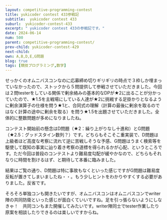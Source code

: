 ```yaml
---
layout: competitive-programming-contest
title: yukicoder contest 433参戦記
subtitle:  yukicoder contest 433
suburl:  yukicoder-contest-433
excerpt: " yukicoder contest 433の参戦記です。"
date: 2024-06-14
num: 500
parent: competitive-programming-contest/
prev-child: yukicoder-contest-429
next-child: 
own: A,B,D,E,G問題
blog: true
tags: [競技プログラミング,数学]
---
```


せっかくのオムニバスコンなのに応募締め切りギリギリの時点で３枠しか埋まっていなかったので、ストックから５問提供して参戦させていただきました。今回は２問testerをしている関係で剰余絡みの基本的なDPが★2に出ることが分かっていたので、★1.5を主戦場にしている人達が★2に挑戦する足掛かりとなるように剰余演算子の仕様を問う★1と、合同式の理解（計算の最後に剰余を取るのではなく計算の途中に剰余を取る）を問う★1.5を出題させていただきました。全体的に整数問題が多めになりましたね。

コンテスト開始前の懸念はD問題（★2：繰り上がりなし十進和）とG問題（★2.5：グッドスタイン数列？）です。どちらもそこそこ重実装で、D問題は上級者ほど高度な考察に流れて逆に苦戦しそうな予感、G問題はうまく検索等を駆使して既知の事実に辿り着き考察の道標を得られるかが心配、というところです。ただ今回は普段のコンテストより難易度勾配が緩やかなので、どちらもそれなりに時間を割けるはず、と期待して本番に臨みました。

結果はご覧の通り、D問題は特に事故もなくといった感じですがG問題は難易度反転が置きてしまいましたね・・。もう少しヒントをわかりやすくする必要がありました。反省です。

そろそろ単独コンも開きたいですが、オムニバスコンはオムニバスコンでwriter陣の共同防衛といった感じが面白くていいですね。足を引っ張らないようにしなきゃ！　共同コンもまた開催してみたいです。writer陣同士でtester作業したり原案を相談したりできるのは楽しいですからね。
